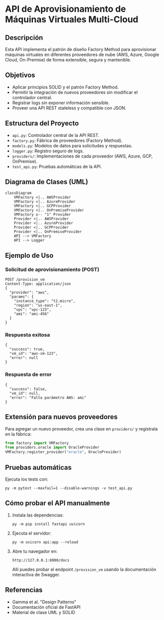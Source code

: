 # API de Aprovisionamiento de Máquinas Virtuales Multi-Cloud

## Descripción
Esta API implementa el patrón de diseño Factory Method para aprovisionar máquinas virtuales en diferentes proveedores de nube (AWS, Azure, Google Cloud, On-Premise) de forma extensible, segura y mantenible.

## Objetivos
- Aplicar principios SOLID y el patrón Factory Method.
- Permitir la integración de nuevos proveedores sin modificar el controlador central.
- Registrar logs sin exponer información sensible.
- Proveer una API REST stateless y compatible con JSON.

## Estructura del Proyecto
- `api.py`: Controlador central de la API REST.
- `factory.py`: Fábrica de proveedores (Factory Method).
- `models.py`: Modelos de datos para solicitudes y respuestas.
- `logger.py`: Registro seguro de logs.
- `providers/`: Implementaciones de cada proveedor (AWS, Azure, GCP, OnPremise).
- `test_api.py`: Pruebas automáticas de la API.

## Diagrama de Clases (UML)

```mermaid
classDiagram
    VMFactory <|.. AWSProvider
    VMFactory <|.. AzureProvider
    VMFactory <|.. GCPProvider
    VMFactory <|.. OnPremiseProvider
    VMFactory o-- "1" Provider
    Provider <|.. AWSProvider
    Provider <|.. AzureProvider
    Provider <|.. GCPProvider
    Provider <|.. OnPremiseProvider
    API --> VMFactory
    API --> Logger
```

## Ejemplo de Uso

### Solicitud de aprovisionamiento (POST)

```
POST /provision_vm
Content-Type: application/json
{
  "provider": "aws",
  "params": {
    "instance_type": "t2.micro",
    "region": "us-east-1",
    "vpc": "vpc-123",
    "ami": "ami-456"
  }
}
```

### Respuesta exitosa
```
{
  "success": true,
  "vm_id": "aws-vm-123",
  "error": null
}
```

### Respuesta de error
```
{
  "success": false,
  "vm_id": null,
  "error": "Falta parámetro AWS: ami"
}
```

## Extensión para nuevos proveedores
Para agregar un nuevo proveedor, crea una clase en `providers/` y regístrala en la fábrica:
```python
from factory import VMFactory
from providers.oracle import OracleProvider
VMFactory.register_provider("oracle", OracleProvider)
```

## Pruebas automáticas
Ejecuta los tests con:
```
py -m pytest --maxfail=1 --disable-warnings -v test_api.py
```

## Cómo probar el API manualmente
1. Instala las dependencias:
   ```
   py -m pip install fastapi uvicorn
   ```
2. Ejecuta el servidor:
   ```
   py -m uvicorn api:app --reload
   ```
3. Abre tu navegador en:
   ```
   http://127.0.0.1:8000/docs
   ```
   Allí puedes probar el endpoint `/provision_vm` usando la documentación interactiva de Swagger.

## Referencias
- Gamma et al. "Design Patterns"
- Documentación oficial de FastAPI
- Material de clase UML y SOLID
